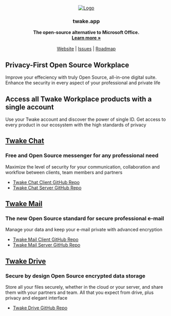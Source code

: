 

<p align="center">
  <a href="https://github.com/linagora/twake-workplace">
   <img src="https://github.com/linagora/twake-workplace/assets/146178981/3fd30709-678d-4b01-8ed7-59b005890c4e" alt="Logo">
  </a>



  <h3 align="center">twake.app</h3>

  <p align="center">
    <b align="center">The open-source alternative to Microsoft Office.</b>
    <br />
    <a href="https://twake.app"><strong>Learn more »</strong></a>
    <br />
    <br />
    <a href="https://twake.app">Website</a>
    |
    <a href="https://github.com/linagora/twake-workplace/issues">Issues</a>
    |
    <a href="https://github.com/linagora/twake-workplace/milestones">Roadmap</a>
  </p>
</p>

## Privacy-First Open Source Workplace

Improve your effeciency with truly Open Source, all-in-one digital suite. Enhance the security in every aspect of your professional and private life

## Access all Twake Workplace products with a single account

Use your Twake account and discover the power of single ID.
Get access to every product in our ecosystem with the high standards of privacy


## <a href="https://twake-chat.com">Twake Chat</a>
### Free and Open Source messenger for any professional need
Maximize the level of security for your communication, collaboration and workflow between clients, team members and partners
- <a href="https://github.com/linagora/twake-on-matrix">Twake Chat Client GitHub Repo</a>
- <a href="https://github.com/linagora/ToM-server">Twake Chat Server GitHub Repo</a>


## <a href="https://twake-mail.com">Twake Mail</a>
### The new Open Source standard for secure professional e-mail
Manage your data and keep your e-mail private with advanced encryption
- <a href="https://github.com/linagora/tmail-flutter">Twake Mail Client GitHub Repo</a>
- <a href="https://github.com/linagora/tmail-backend">Twake Mail Server GitHub Repo</a>

## <a href="https://twake-drive.com">Twake Drive</a>
### Secure by design Open Source encrypted data storage
Store all your files securely, whether in the cloud or your server, and share them with your partners and team. All that you expect from drive, plus privacy and elegant interface
- <a href="https://github.com/linagora/twake-drive">Twake Drive GitHub Repo</a>

